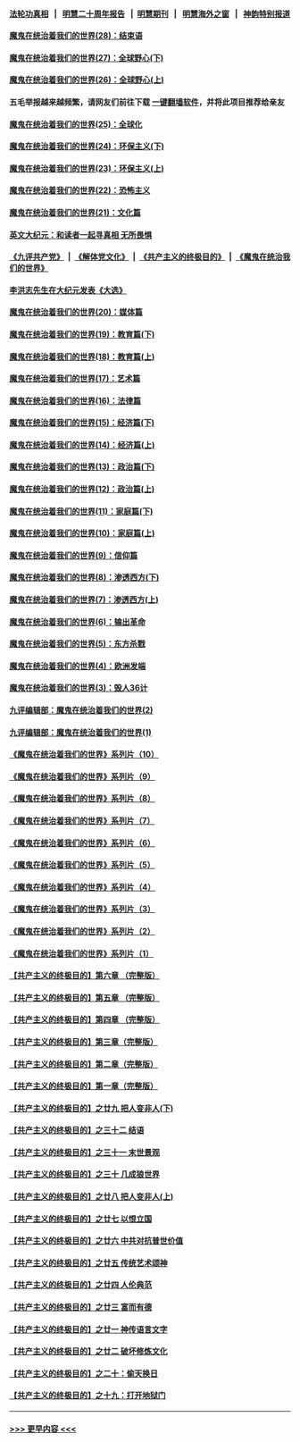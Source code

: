 #### [法轮功真相](https://github.com/gfw-breaker/truth/blob/master/README.md?t=0) &nbsp;&nbsp;|&nbsp;&nbsp; [明慧二十周年报告](https://github.com/gfw-breaker/mh-reports/blob/master/README.md?t=0) &nbsp;&nbsp;|&nbsp;&nbsp;[明慧期刊](https://github.com/gfw-breaker/mh-qikan) &nbsp;&nbsp;|&nbsp;&nbsp; [明慧海外之窗](https://github.com/gfw-breaker/mh-news/blob/master/README.md?t=0) &nbsp;&nbsp;|&nbsp;&nbsp; [神韵特别报道](https://github.com/gfw-breaker/mh-news/blob/master/shenyun.md?t=0)
#### [魔鬼在统治着我们的世界(28)：结束语](../pages/nsc422/n10936246.md?t=06261351) 
#### [魔鬼在统治着我们的世界(27)：全球野心(下)](../pages/nsc422/n10928319.md?t=06261351) 
#### [魔鬼在统治着我们的世界(26)：全球野心(上)](../pages/nsc422/n10900318.md?t=06261351) 
#### 五毛举报越来越频繁，请网友们前往下载 [一键翻墙软件](https://github.com/gfw-breaker/ssr-accounts)，并将此项目推荐给亲友
#### [魔鬼在统治着我们的世界(25)：全球化](../pages/nsc422/n10788205.md?t=06261351) 
#### [魔鬼在统治着我们的世界(24)：环保主义(下)](../pages/nsc422/n10695307.md?t=06261351) 
#### [魔鬼在统治着我们的世界(23)：环保主义(上)](../pages/nsc422/n10688613.md?t=06261351) 
#### [魔鬼在统治着我们的世界(22)：恐怖主义](../pages/nsc422/n10614727.md?t=06261351) 
#### [魔鬼在统治着我们的世界(21)：文化篇](../pages/nsc422/n10597706.md?t=06261351) 
#### [英文大纪元：和读者一起寻真相 无所畏惧](../pages/nsc422/n12542027.md?t=06261351) 
#### [《九评共产党》](https://github.com/begood0513/9ping.md/blob/master/README.md) &nbsp;|&nbsp; [《解体党文化》](../../../../jtdwh.md/blob/master/README.md)  &nbsp;|&nbsp; [《共产主义的终极目的》](../../../../gczydzjmd.md/blob/master/README.md) &nbsp;|&nbsp; [《魔鬼在统治我们的世界》](../../../../mgztzwmdsj.md/blob/master/README.md) 
#### [李洪志先生在大纪元发表《大选》](../pages/nsc422/n12534746.md?t=06261351) 
#### [魔鬼在统治着我们的世界(20)：媒体篇](../pages/nsc422/n10586579.md?t=06261351) 
#### [魔鬼在统治着我们的世界(19)：教育篇(下)](../pages/nsc422/n10564808.md?t=06261351) 
#### [魔鬼在统治着我们的世界(18)：教育篇(上)](../pages/nsc422/n10526970.md?t=06261351) 
#### [魔鬼在统治着我们的世界(17)：艺术篇](../pages/nsc422/n10499093.md?t=06261351) 
#### [魔鬼在统治着我们的世界(16)：法律篇](../pages/nsc422/n10485969.md?t=06261351) 
#### [魔鬼在统治着我们的世界(15)：经济篇(下)](../pages/nsc422/n10469975.md?t=06261351) 
#### [魔鬼在统治着我们的世界(14)：经济篇(上)](../pages/nsc422/n10457370.md?t=06261351) 
#### [魔鬼在统治着我们的世界(13)：政治篇(下)](../pages/nsc422/n10448270.md?t=06261351) 
#### [魔鬼在统治着我们的世界(12)：政治篇(上)](../pages/nsc422/n10444576.md?t=06261351) 
#### [魔鬼在统治着我们的世界(11)：家庭篇(下)](../pages/nsc422/n10440961.md?t=06261351) 
#### [魔鬼在统治着我们的世界(10)：家庭篇(上)](../pages/nsc422/n10435448.md?t=06261351) 
#### [魔鬼在统治着我们的世界(9)：信仰篇](../pages/nsc422/n10432159.md?t=06261351) 
#### [魔鬼在统治着我们的世界(8)：渗透西方(下)](../pages/nsc422/n10429603.md?t=06261351) 
#### [魔鬼在统治着我们的世界(7)：渗透西方(上)](../pages/nsc422/n10426013.md?t=06261351) 
#### [魔鬼在统治着我们的世界(6)：输出革命](../pages/nsc422/n10421536.md?t=06261351) 
#### [魔鬼在统治着我们的世界(5)：东方杀戮](../pages/nsc422/n10417707.md?t=06261351) 
#### [魔鬼在统治着我们的世界(4)：欧洲发端](../pages/nsc422/n10414890.md?t=06261351) 
#### [魔鬼在统治着我们的世界(3)：毁人36计](../pages/nsc422/n10411583.md?t=06261351) 
#### [九评编辑部：魔鬼在统治着我们的世界(2)](../pages/nsc422/n10410036.md?t=06261351) 
#### [九评编辑部：魔鬼在统治着我们的世界(1)](../pages/nsc422/n10406825.md?t=06261351) 
#### [《魔鬼在统治着我们的世界》系列片（10）](../pages/nsc422/n12292670.md?t=06261351) 
#### [《魔鬼在统治着我们的世界》系列片（9）](../pages/nsc422/n12290859.md?t=06261351) 
#### [《魔鬼在统治着我们的世界》系列片（8）](../pages/nsc422/n12287445.md?t=06261351) 
#### [《魔鬼在统治着我们的世界》系列片（7）](../pages/nsc422/n12283425.md?t=06261351) 
#### [《魔鬼在统治着我们的世界》系列片（6）](../pages/nsc422/n12282314.md?t=06261351) 
#### [《魔鬼在统治着我们的世界》系列片（5）](../pages/nsc422/n12281419.md?t=06261351) 
#### [《魔鬼在统治着我们的世界》系列片（4）](../pages/nsc422/n12274024.md?t=06261351) 
#### [《魔鬼在统治着我们的世界》系列片（3）](../pages/nsc422/n12271322.md?t=06261351) 
#### [《魔鬼在统治着我们的世界》系列片（2）](../pages/nsc422/n12269049.md?t=06261351) 
#### [《魔鬼在统治着我们的世界》系列片（1）](../pages/nsc422/n12267575.md?t=06261351) 
#### [【共产主义的终极目的】第六章 （完整版）](../pages/nsc422/n11428913.md?t=06261351) 
#### [【共产主义的终极目的】第五章 （完整版）](../pages/nsc422/n11428912.md?t=06261351) 
#### [【共产主义的终极目的】第四章 （完整版）](../pages/nsc422/n11428907.md?t=06261351) 
#### [【共产主义的终极目的】第三章（完整版）](../pages/nsc422/n11428848.md?t=06261351) 
#### [【共产主义的终极目的】第二章（完整版）](../pages/nsc422/n11428831.md?t=06261351) 
#### [【共产主义的终极目的】第一章（完整版）](../pages/nsc422/n11417651.md?t=06261351) 
#### [【共产主义的终极目的】之廿九 把人变非人(下)](../pages/nsc422/n11344140.md?t=06261351) 
#### [【共产主义的终极目的】之三十二 结语](../pages/nsc422/n11360535.md?t=06261351) 
#### [【共产主义的终极目的】之三十一 末世景观](../pages/nsc422/n11351129.md?t=06261351) 
#### [【共产主义的终极目的】之三十 几成狼世界](../pages/nsc422/n11348280.md?t=06261351) 
#### [【共产主义的终极目的】之廿八 把人变非人(上)](../pages/nsc422/n11340492.md?t=06261351) 
#### [【共产主义的终极目的】之廿七 以恨立国](../pages/nsc422/n11336944.md?t=06261351) 
#### [【共产主义的终极目的】之廿六 中共对抗普世价值](../pages/nsc422/n11324785.md?t=06261351) 
#### [【共产主义的终极目的】之廿五 传统艺术颂神](../pages/nsc422/n11296396.md?t=06261351) 
#### [【共产主义的终极目的】之廿四 人伦典范](../pages/nsc422/n11296397.md?t=06261351) 
#### [【共产主义的终极目的】之廿三 富而有德](../pages/nsc422/n11283598.md?t=06261351) 
#### [【共产主义的终极目的】之廿一 神传语言文字](../pages/nsc422/n11263265.md?t=06261351) 
#### [【共产主义的终极目的】之廿二 破坏修炼文化](../pages/nsc422/n11245728.md?t=06261351) 
#### [【共产主义的终极目的】之二十：偷天换日](../pages/nsc422/n11238846.md?t=06261351) 
#### [【共产主义的终极目的】之十九：打开地狱门](../pages/nsc422/n11206376.md?t=06261351) 

----
#### [ >>> 更早内容 <<< ](../indexes/nsc422-earlier.md)
